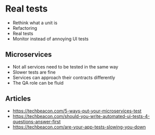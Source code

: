 # Real tests

- Rethink what a unit is
- Refactoring
- Real tests
- Monitor instead of annoying UI tests

## Microservices

- Not all services need to be tested in the same way
- Slower tests are fine
- Services can approach their contracts differently
- The QA role can be fluid

## Articles

- https://techbeacon.com/5-ways-put-your-microservices-test
- https://techbeacon.com/should-you-write-automated-ui-tests-4-questions-answer-first
- https://techbeacon.com/are-your-app-tests-slowing-you-down
